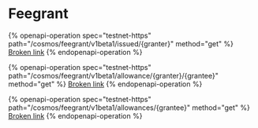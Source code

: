 # Feegrant

{% openapi-operation spec="testnet-https" path="/cosmos/feegrant/v1beta1/issued/{granter}" method="get" %}
[Broken link](broken-reference)
{% endopenapi-operation %}

{% openapi-operation spec="testnet-https" path="/cosmos/feegrant/v1beta1/allowance/{granter}/{grantee}" method="get" %}
[Broken link](broken-reference)
{% endopenapi-operation %}

{% openapi-operation spec="testnet-https" path="/cosmos/feegrant/v1beta1/allowances/{grantee}" method="get" %}
[Broken link](broken-reference)
{% endopenapi-operation %}
